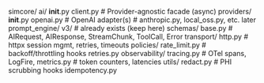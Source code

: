 simcore/
  ai/
    __init__.py
    client.py           # Provider-agnostic facade (async)
    providers/
      __init__.py
      openai.py         # OpenAI adapter(s)
      # anthropic.py, local_oss.py, etc. later
    prompt_engine/
      v3/               # already exists (keep here)
    schemas/
      base.py           # AIRequest, AIResponse, StreamChunk, ToolCall, Error
    transport/
      http.py           # httpx session mgmt, retries, timeouts
    policies/
      rate_limit.py     # backoff/throttling hooks
      retries.py
    observability/
      tracing.py        # OTel spans, LogFire,
      metrics.py        # token counters, latencies
    utils/
      redact.py         # PHI scrubbing hooks
      idempotency.py